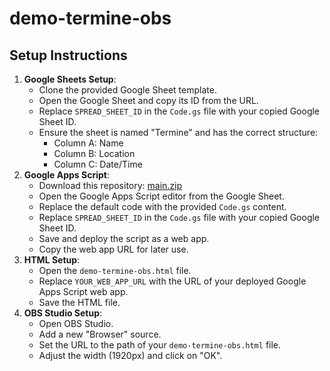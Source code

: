 # demo-termine-obs

## Setup Instructions
1. **Google Sheets Setup**:
   - Clone the provided Google Sheet template.
   - Open the Google Sheet and copy its ID from the URL.
   - Replace `SPREAD_SHEET_ID` in the `Code.gs` file with your copied Google Sheet ID.
   - Ensure the sheet is named "Termine" and has the correct structure:
     - Column A: Name
     - Column B: Location
     - Column C: Date/Time
2. **Google Apps Script**:
   - Download this repository: [main.zip]( https://github.com/prpcodes/demo-termine-obs/archive/refs/heads/main.zip)
   - Open the Google Apps Script editor from the Google Sheet.
   - Replace the default code with the provided `Code.gs` content.
   - Replace `SPREAD_SHEET_ID` in the `Code.gs` file with your copied Google Sheet ID.
   - Save and deploy the script as a web app.
   - Copy the web app URL for later use.
3. **HTML Setup**:
   - Open the `demo-termine-obs.html` file.
   - Replace `YOUR_WEB_APP_URL` with the URL of your deployed Google Apps Script web app.   
   - Save the HTML file.
4. **OBS Studio Setup**:
   - Open OBS Studio.
   - Add a new "Browser" source.
   - Set the URL to the path of your `demo-termine-obs.html` file.
   - Adjust the width (1920px) and click on "OK".